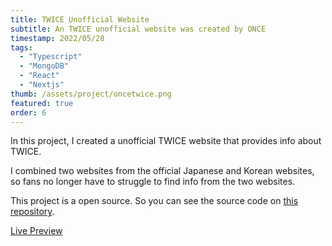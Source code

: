```yaml
---
title: TWICE Unofficial Website
subtitle: An TWICE unofficial website was created by ONCE
timestamp: 2022/05/28
tags:
  - "Typescript"
  - "MongoDB"
  - "React"
  - "Nextjs"
thumb: /assets/project/oncetwice.png
featured: true
order: 6
---
```


In this project, I created a unofficial TWICE website that provides info about TWICE.

I combined two websites from the official Japanese and Korean websites, so fans no longer have to struggle to find info from the two websites.

This project is a open source. So you can see the source code on [this repository](https://github.com/dhafitf/twice).

[Live Preview](https://oncetwice.one/)
